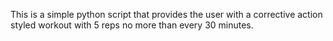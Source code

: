This is a simple python script that provides the user with a corrective action styled workout with 5 reps no more than every 30 minutes. 
